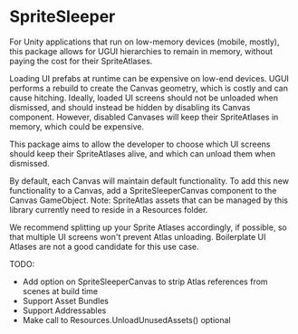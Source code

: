 # SpriteSleeper
For Unity applications that run on low-memory devices (mobile, mostly), this package allows for UGUI hierarchies to remain in memory, without paying the cost for their SpriteAtlases.

Loading UI prefabs at runtime can be expensive on low-end devices. UGUI performs a rebuild to create the Canvas geometry, which is costly and can cause hitching. Ideally, loaded UI screens should not be unloaded when dismissed, and should instead be hidden by disabling its Canvas component. However, disabled Canvases will keep their SpriteAtlases in memory, which could be expensive.

This package aims to allow the developer to choose which UI screens should keep their SpriteAtlases alive, and which can unload them when dismissed.

By default, each Canvas will maintain default functionality. To add this new functionality to a Canvas, add a SpriteSleeperCanvas component to the Canvas GameObject. Note: SpriteAtlas assets that can be managed by this library currently need to reside in a Resources folder.

We recommend splitting up your Sprite Atlases accordingly, if possible, so that multiple UI screens won't prevent Atlas unloading. Boilerplate UI Atlases are not a good candidate for this use case.

TODO:
- Add option on SpriteSleeperCanvas to strip Atlas references from scenes at build time
- Support Asset Bundles
- Support Addressables 
- Make call to Resources.UnloadUnusedAssets() optional